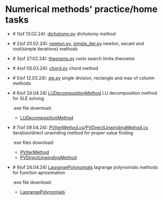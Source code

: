 # Numerical methods' practice/home tasks
- \# 1(of 13.02.24): [dichotomy.py](https://github.com/GaganovAlexander/numerical_methods/blob/main/dichotomy.py) dichotomy method
- \# 2(of 20.02.24): [newton.py](https://github.com/GaganovAlexander/numerical_methods/blob/main/newton.py), [simple_iter.py](https://github.com/GaganovAlexander/numerical_methods/blob/main/simple_iter.py) newton, secant and root(simple iterations) methods
- \# 3(of 27.02.24): [theorems.py](https://github.com/GaganovAlexander/numerical_methods/blob/main/dichotomy.py) roots search limits theorems 
- \# 4(of 05.03.24): [chord.py](https://github.com/GaganovAlexander/numerical_methods/blob/main/chord.py) chord method
- \# 5(of 12.03.24): [sle.py](https://github.com/GaganovAlexander/numerical_methods/blob/main/sle.py) single division, rectangle and max of column methods
- \# 6(of 24.04.24) [LUDecompositionMethod](https://github.com/GaganovAlexander/numerical_methods/blob/main/LUDecompositionMethod.cs) LU decomposition method for SLE solving

    .exe file download:
    - [LUDecompositionMethod](https://althgamer.ru/storage/LUDecompositionMethod.exe)

- \# 7(of 09.04.24): [PVIterMethod.cs](https://github.com/GaganovAlexander/numerical_methods/blob/main/PVIterMethod.cs)/[PVDirectUnwindingMethod.cs](https://github.com/GaganovAlexander/numerical_methods/blob/main/PVDirectUnwindingMethod.cs) iteration/direct unwinding method for proper value finding

    .exe files download:
    - [PVIterMethod](https://althgamer.ru/storage/PVIterMethod.exe)
    - [PVDirectUnwindingMethod](https://althgamer.ru/storage/PVDirectUnwindingMethod.exe)

- \# 9(of 24.04.24) [LagrangePolynomials](https://github.com/GaganovAlexander/numerical_methods/blob/main/LagrangePolynomials.cs) lagrange polynomials methods for function aproximation

    .exe file download:
    - [LagrangePolynomials](https://althgamer.ru/storage/LagrangePolynomials.exe)